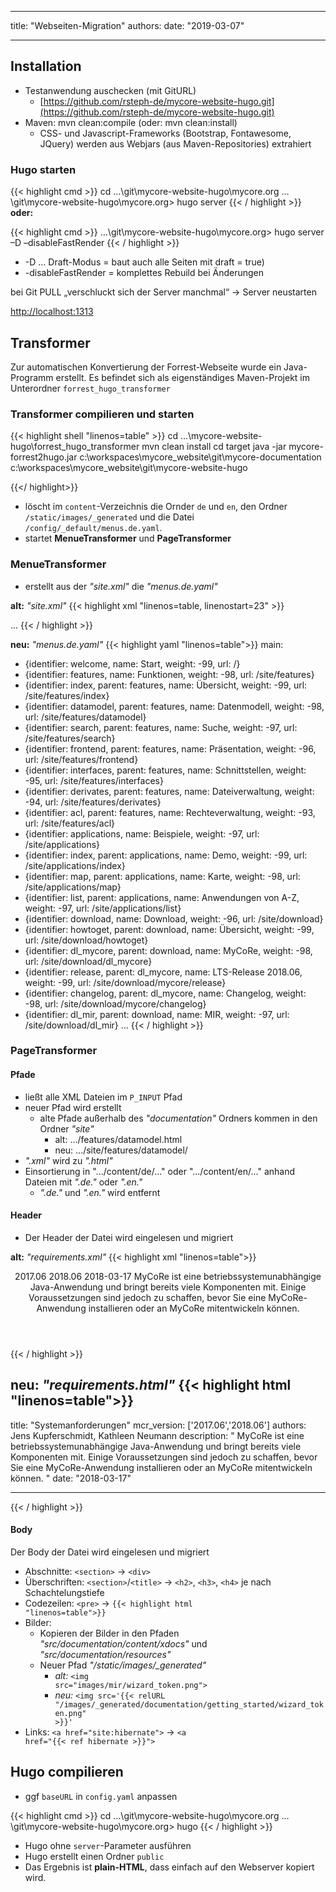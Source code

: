 
---

title: "Webseiten-Migration"
authors: 
date: "2019-03-07"

---

## Installation

* Testanwendung auschecken (mit GitURL)
	* [https://github.com/rsteph-de/mycore-website-hugo.git](https://github.com/rsteph-de/mycore-website-hugo.git)
* Maven: mvn clean:compile (oder: mvn clean:install)
	* CSS- und Javascript-Frameworks (Bootstrap, Fontawesome, JQuery) werden aus Webjars (aus Maven-Repositories) extrahiert
	

### Hugo starten

{{< highlight cmd >}}
cd …\git\mycore-website-hugo\mycore.org
…\git\mycore-website-hugo\mycore.org> hugo server
{{< / highlight >}}
**oder:**

{{< highlight cmd >}}
…\git\mycore-website-hugo\mycore.org> hugo server –D –disableFastRender
{{< / highlight >}}

* -D … Draft-Modus = baut auch alle Seiten mit draft = true)
* -disableFastRender = komplettes Rebuild bei Änderungen

bei Git PULL „verschluckt sich der Server manchmal“ &#8594; Server neustarten

[http://localhost:1313](http://localhost:1313)

## Transformer
Zur automatischen Konvertierung der Forrest-Webseite wurde ein Java-Programm erstellt.
Es befindet sich als eigenständiges Maven-Projekt im Unterordner <code>forrest_hugo_transformer</code>

### Transformer compilieren und starten
{{< highlight shell "linenos=table" >}}
cd ...\mycore-website-hugo\forrest_hugo_transformer
mvn clean install
cd target
java -jar mycore-forrest2hugo.jar c:\workspaces\mycore_website\git\mycore-documentation c:\workspaces\mycore_website\git\mycore-website-hugo

{{</ highlight>}}

* löscht im <code>content</code>-Verzeichnis die Ornder <code>de</code> und <code>en</code>, den Ordner 
  <code>/static/images/_generated</code> und die Datei <code>/config/_default/menus.de.yaml</code>.
* startet **MenueTransformer** und **PageTransformer**

### MenueTransformer

* erstellt aus der *"site.xml"* die *"menus.de.yaml"*

**alt:** *"site.xml"*
{{< highlight xml "linenos=table, linenostart=23" >}}
<site label="MyCoRe Website" href="" xmlns="http://apache.org/forrest/linkmap/1.0">

  <welcome         label="Start" href="index.html" tab="welcome" />

  <features     label="Funktionen"       href="features/" tab="features">
    <index      label="Übersicht"        href="index.html" />
    <datamodel  label="Datenmodell"      href="datamodel.html" />
    <search     label="Suche"            href="search.html" />
    <frontend   label="Präsentation"     href="frontend.html" />
    <interfaces label="Schnittstellen"   href="interfaces.html" />
    <derivates  label="Dateiverwaltung"  href="derivates.html" />
    <acl        label="Rechteverwaltung" href="acl.html" />
  </features>

  <applications    label="Beispiele"              href="applications/" tab="applications">
    <index         label="Demo"                   href="index.html" />
    <map           label="Karte"                  href="map.html" />
    <list          label="Anwendungen von A-Z"        href="list.html" />
  </applications>

  <download      label="Download"           href="download/" tab="download">
    <howtoget    label="Übersicht"          href="index.html" />
    <dl_mycore   label="MyCoRe"             href="mycore/">
      <release     label="LTS-Release 2018.06"    href="release.html" />
      <changelog   label="Changelog"              href="changelog.html" />
    </dl_mycore>
    <dl_mir            label="MIR"                    href="mir/">
      <mir_release_2018     label="Release 2018.06"        href="release_2018.html" />
      <mir_release_2017     label="Release 2017.06"        href="release_2017.html" />
      <mir_changelog   label="Changelog"              href="changelog.html" />
    </dl_mir>
...
{{< / highlight >}}

**neu:** *"menus.de.yaml"*
{{< highlight yaml "linenos=table">}}
main:
- {identifier: welcome, name: Start, weight: -99, url: /}
- {identifier: features, name: Funktionen, weight: -98, url: /site/features}
- {identifier: index, parent: features, name: Übersicht, weight: -99, url: /site/features/index}
- {identifier: datamodel, parent: features, name: Datenmodell, weight: -98, url: /site/features/datamodel}
- {identifier: search, parent: features, name: Suche, weight: -97, url: /site/features/search}
- {identifier: frontend, parent: features, name: Präsentation, weight: -96, url: /site/features/frontend}
- {identifier: interfaces, parent: features, name: Schnittstellen, weight: -95, url: /site/features/interfaces}
- {identifier: derivates, parent: features, name: Dateiverwaltung, weight: -94, url: /site/features/derivates}
- {identifier: acl, parent: features, name: Rechteverwaltung, weight: -93, url: /site/features/acl}
- {identifier: applications, name: Beispiele, weight: -97, url: /site/applications}
- {identifier: index, parent: applications, name: Demo, weight: -99, url: /site/applications/index}
- {identifier: map, parent: applications, name: Karte, weight: -98, url: /site/applications/map}
- {identifier: list, parent: applications, name: Anwendungen von A-Z, weight: -97,
  url: /site/applications/list}
- {identifier: download, name: Download, weight: -96, url: /site/download}
- {identifier: howtoget, parent: download, name: Übersicht, weight: -99, url: /site/download/howtoget}
- {identifier: dl_mycore, parent: download, name: MyCoRe, weight: -98, url: /site/download/dl_mycore}
- {identifier: release, parent: dl_mycore, name: LTS-Release 2018.06, weight: -99,
  url: /site/download/mycore/release}
- {identifier: changelog, parent: dl_mycore, name: Changelog, weight: -98, url: /site/download/mycore/changelog}
- {identifier: dl_mir, parent: download, name: MIR, weight: -97, url: /site/download/dl_mir}
...
{{< / highlight >}}

### PageTransformer

#### Pfade

* ließt alle XML Dateien im <code>P_INPUT</code> Pfad
* neuer Pfad wird erstellt
	* alte Pfade außerhalb des *"documentation"* Ordners kommen in den Ordner *"site"*
		* alt: .../features/datamodel.html
		* neu: .../site/features/datamodel/
* *".xml"* wird zu *".html"*
* Einsortierung in ".../content/de/..." oder ".../content/en/..." anhand Dateien mit *".de."* oder *".en."*
	* *".de."* und *".en."* wird entfernt

#### Header

* Der Header der Datei wird eingelesen und migriert

**alt:** *"requirements.xml"*
{{< highlight xml "linenos=table">}}
<header>
  <title>Systemanforderungen</title>
  <release>2017.06</release>
  <release>2018.06</release>
  <authors>
    <person email="[EMAIL PROTECTED]" name="Jens Kupferschmidt" />
    <person email="[EMAIL PROTECTED]" name="Kathleen Neumann" />
  </authors>
  <version>2018-03-17</version>
  <abstract>
    MyCoRe ist eine betriebssystemunabhängige Java-Anwendung und bringt bereits viele Komponenten mit. Einige
    Voraussetzungen sind jedoch zu schaffen, bevor Sie eine MyCoRe-Anwendung installieren oder an MyCoRe
    mitentwickeln
    können.
  </abstract>
</header>
{{< / highlight >}}

**neu:** *"requirements.html"*
{{< highlight html "linenos=table">}}
---

title: "Systemanforderungen"
mcr_version: ['2017.06','2018.06']
authors: Jens Kupferschmidt, Kathleen Neumann
description: "
      MyCoRe ist eine betriebssystemunabhängige Java-Anwendung und bringt bereits viele Komponenten mit. Einige
      Voraussetzungen sind jedoch zu schaffen, bevor Sie eine MyCoRe-Anwendung installieren oder an MyCoRe
      mitentwickeln
      können.
    "
date: "2018-03-17"

---
{{< / highlight >}}

#### Body

Der Body der Datei wird eingelesen und migriert
	
* Abschnitte: <code>\<section\></code> &#8594; <code>\<div\></code>
* Überschriften: <code>\<section\></code>/<code>\<title\></code> &#8594; <code>\<h2\></code>, <code>\<h3\></code>, <code>\<h4\></code> je nach Schachtelungstiefe
* Codezeilen: <code>\<pre\></code> &#8594; <code>{{&lt; highlight html "linenos=table"&gt;}}</code>
* Bilder:
	* Kopieren der Bilder in den Pfaden *"src/documentation/content/xdocs"* und *"src/documentation/resources"*
	* Neuer Pfad *"/static/images/_generated"*
		* *alt:* <code>\<img src="images/mir/wizard_token.png"\></code> 
		* *neu:* <code>\<img src='{{&lt; relURL "/images/_generated/documentation/getting_started/wizard_token.png" &gt;}}'</code>
* Links: <code>\<a href="site:hibernate"\></code> &#8594; <code>\<a href="{{&lt; ref hibernate &gt;}}"\></code>



## Hugo compilieren
 - ggf <code>baseURL</code> in <code>config.yaml</code> anpassen 
 
{{< highlight cmd >}}
cd …\git\mycore-website-hugo\mycore.org
…\git\mycore-website-hugo\mycore.org> hugo
{{< / highlight >}}

  - Hugo ohne <code>server</code>-Parameter ausführen
  - Hugo erstellt einen Ordner <code>public</code>
  - Das Ergebnis ist **plain-HTML**, dass einfach auf den Webserver kopiert wird.